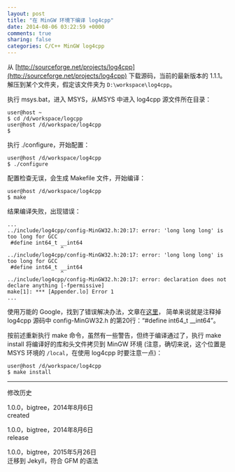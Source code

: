 ```yaml
---
layout: post
title: "在 MinGW 环境下编译 log4cpp"
date: 2014-08-06 03:22:59 +0000
comments: true
sharing: false
categories: C/C++ MinGW log4cpp
---
```


从 [http://sourceforge.net/projects/log4cpp](http://sourceforge.net/projects/log4cpp) 下载源码，当前的最新版本的 1.1.1。
解压到某个文件夹，假定该文件夹为 `D:\workspace\log4cpp`。

执行 msys.bat，进入 MSYS，从MSYS 中进入 log4cpp 源文件所在目录：

    user@host ~
    $ cd /d/workspace/logcpp
    user@host /d/workspace/log4cpp
    $
    
执行 ./configure，开始配置：

    user@host /d/workspace/log4cpp
    $ ./configure

配置检查无误，会生成 Makefile 文件，开始编译：

    user@host /d/workspace/log4cpp
    $ make
    
结果编译失败，出现错误：

    ...
    ../include/log4cpp/config-MinGW32.h:20:17: error: 'long long long' is too long for GCC
     #define int64_t __int64
                     ^
    ../include/log4cpp/config-MinGW32.h:20:17: error: 'long long long' is too long for GCC
     #define int64_t __int64
                     ^
    ../include/log4cpp/config-MinGW32.h:20:17: error: declaration does not declare anything [-fpermissive]
    make[1]: *** [Appender.lo] Error 1
    ...
    
使用万能的 Google，找到了错误解决办法，文章在[这里](http://zhjxue.wordpress.com/2010/03/26/log4cpp-buildcompile-in-mingw-envrionment)，
简单来说就是注释掉 log4cpp 源码中 config-MinGW32.h 的第20行：“#define int64_t __int64”。

按前述重新执行 make 命令，虽然有一些警告，但终于编译通过了，执行 make install 将编译好的库和头文件拷贝到 MinGW 环境
(注意，确切来说，这个位置是 MSYS 环境的 `/local`，在使用 log4cpp 时要注意一点)：

    user@host /d/workspace/log4cpp
    $ make install   

- - -

修改历史

1.0.0，bigtree，2014年8月6日  
created  

1.0.0，bigtree，2014年8月6日  
release

1.0.0，bigtree，2015年5月26日  
迁移到 Jekyll，符合 GFM 的语法

